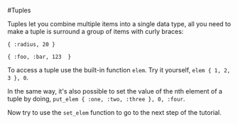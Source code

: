 #Tuples

Tuples let you combine multiple items into a single data type, all you need to make a tuple is surround a group of items with curly braces:

`{ :radius, 20 }`

`{ :foo, :bar, 123  }`

To access a tuple use the built-in function `elem`. Try it yourself, `elem { 1, 2, 3 }, 0`.

In the same way, it's also possible to set the value of the nth element of a tuple by doing, `put_elem { :one, :two, :three }, 0, :four`.

Now try to use the `set_elem` function to go to the next step of the tutorial.
